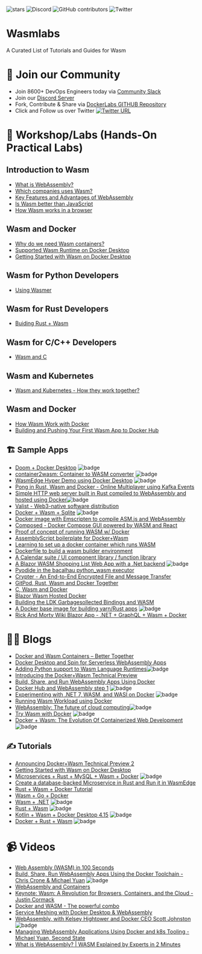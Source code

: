 
![stars](https://img.shields.io/github/stars/collabnix/wasmlabs)
![Discord](https://img.shields.io/discord/1020180904129335379)
![GitHub contributors](https://img.shields.io/github/contributors/collabnix/wasmlabs)
![Twitter](https://img.shields.io/twitter/follow/collabnix?style=social)


# Wasmlabs

A Curated List of Tutorials and Guides for Wasm

# 📝 Join our Community

- Join 8600+ DevOps Engineers today via [Community Slack](https://launchpass.com/collabnix)
- Join our [Discord Server](https://discord.gg/QEkCXAXYSe)
- Fork, Contribute & Share via [DockerLabs GITHUB Repository](https://github.com/collabnix/dockerlabs)
-  Click and Follow us over Twitter [![Twitter URL](https://img.shields.io/twitter/url/https/twitter.com/fold_left.svg?style=social&label=Follow%20%40collabnix)](https://twitter.com/collabnix)


# 📌 Workshop/Labs (Hands-On Practical Labs)

## Introduction to Wasm

- [What is WebAssembly?](https://github.com/collabnix/wasmlabs/blob/main/introduction/README.md)
- [Which companies uses Wasm?](https://github.com/collabnix/wasmlabs/blob/main/introduction/README.md#which-companies-uses-wasm)
- [Key Features and Advantages of WebAssembly](https://github.com/collabnix/wasmlabs/tree/main/introduction#key-features-and-advantages-of-webassembly)
- [Is Wasm better than JavaScript](https://github.com/collabnix/wasmlabs/blob/main/javascript/README.md)
- [How Wasm works in a browser](https://github.com/collabnix/wasmlabs/tree/main/introduction#how-does-wasm-work-in-browsers)

## Wasm and Docker

- [Why do we need Wasm containers?](https://github.com/collabnix/wasmlabs/blob/main/docker/README.md)
- [Supported Wasm Runtime on Docker Desktop](https://github.com/collabnix/wasmlabs/blob/main/runtime/README.md)
- [ Getting Started with Wasm on Docker Desktop](https://github.com/collabnix/wasmlabs/blob/main/dockerdesktop/README.md)


## Wasm for Python Developers

- [Using Wasmer](https://github.com/collabnix/wasmlabs/blob/main/python/wasmer/README.md)


## Wasm for Rust Developers

- [Buiding Rust + Wasm](https://github.com/collabnix/wasmlabs/blob/main/rust/README.md)


## Wasm for C/C++ Developers

- [Wasm and C](https://github.com/collabnix/wasmlabs/blob/main/c/README.md)


## Wasm and Kubernetes

- [Wasm and Kubernetes - How they work together?](https://github.com/collabnix/wasmlabs/blob/main/kubernetes/working-together.md)

## Wasm and Docker

- [How Wasm Work with Docker]()
- [Building and Pushing Your First Wasm App to Docker Hub](https://github.com/collabnix/wasmlabs/blob/main/docker/pushing-wasm-to-dockerhub.md)


## 🏗️ Sample Apps

- [Doom + Docker Desktop](https://github.com/collabnix/doom-wasm-docker) ![badge](https://img.shields.io/badge/-new-red)<br>
- [container2wasm: Container to WASM converter](https://github.com/ktock/container2wasm) ![badge](https://img.shields.io/badge/-new-red)<br>
- [WasmEdge Hyper Demo using Docker Desktop](https://github.com/WasmEdge/wasmedge_hyper_demo) ![badge](https://img.shields.io/badge/-new-red)<br>
- [Pong in Rust, Wasm and Docker - Online Multiplayer using Kafka Events](https://github.com/thilo-behnke/wasm-pong)
- [Simple HTTP web server built in Rust compiled to WebAssembly and hosted using Docker](https://github.com/nslebruh/wasm-docker-test)![badge](https://img.shields.io/badge/-new-red)<br>
- [Valist - Web3-native software distribution](https://github.com/valist-io/valist)
- [Docker + Wasm + Sqlite](https://github.com/modster/docker-sqlite-wasm)  ![badge](https://img.shields.io/badge/-new-red)<br>
- [Docker image with Emscripten to compile ASM.js and WebAssembly](https://github.com/trzecieu/emscripten-docker)
- [Composed - Docker Compose GUI powered by WASM and React](https://github.com/mukkund1996/composed)
- [Proof of concept of running WASM w/ Docker](https://github.com/thiskevinwang/docker-wasm)
- [AssemblyScript boilerplate for Docker+Wasm](https://github.com/CreoOne/EdgeIntraComm)
- [Learning to set up a docker container which runs WASM](https://github.com/admiral-akk/rust-wasm-docker)
- [Dockerfile to build a wasm builder environment](https://github.com/leviyanx/wasm)
- [A Calendar suite / UI component library / function library](https://github.com/leosdibella/aciculate)
- [A Blazor WASM Shopping List Web App with a .Net backend](https://github.com/Velociraptor45/ProjectHermes-ShoppingList) ![badge](https://img.shields.io/badge/-new-red)<br>
- [Pyodide in the bacalhau python_wasm executor](https://github.com/lukemarsden/pyodide)
- [Crypter - An End-to-End Encrypted File and Message Transfer](https://github.com/Crypter-File-Transfer/Crypter)
- [GitPod, Rust, Wasm and Docker Together](https://github.com/dtoebe/GitPod-Rust-Wasm-Docker)
- [C, Wasm and Docker](https://github.com/kingso/docker-wasm)
- [Blazor Wasm Hosted Docker](https://github.com/dotnetnoobie/BlazorWasmHostedDocker)
- [Building the LDK Garbagesollected Bindings and WASM](https://github.com/synonymdev/ldk-garbagecollected-docker)
- [A Docker base image for building yarn/Rust apps](https://github.com/rbtying/yarn-wasm-rust-build-image) ![badge](https://img.shields.io/badge/-new-red)<br>
- [Rick And Morty Wiki Blazor App - .NET + GraphQL + Wasm + Docker](https://github.com/The-Katsu/RickAndMortyWiki)

# 🧑‍💻  Blogs

- [Docker and Wasm Containers – Better Together](https://collabnix.com/docker-and-wasm-containers-better-together/)
- [Docker Desktop and Spin for Serverless WebAssembly Apps](https://www.fermyon.com/blog/spin-in-docker)
- [Adding Python support to Wasm Language Runtimes](https://wasmlabs.dev/articles/python-wasm32-wasi/)![badge](https://img.shields.io/badge/-new-red)
- [Introducing the Docker+Wasm Technical Preview](https://www.docker.com/blog/docker-wasm-technical-preview/)
- [Build, Share, and Run WebAssembly Apps Using Docker](https://www.docker.com/blog/build-share-run-webassembly-apps-docker/)
- [Docker Hub and WebAssembly step 1](https://nigelpoulton.com/docker-hub-and-webassembly-step-1/) ![badge](https://img.shields.io/badge/-new-red)<br>
- [Experimenting with .NET 7, WASM, and WASI on Docker](https://laurentkempe.com/2022/10/31/experimenting-with-dotnet-7-wasm-and-wasi-on-docker/) ![badge](https://img.shields.io/badge/-new-red)<br>
- [Running Wasm Workload using Docker](https://dev.to/docker/a-first-look-at-wasm-and-docker-5dg0)
- [WebAssembly: The future of cloud computing](https://nigelpoulton.com/webassembly-the-future-of-cloud-computing/)![badge](https://img.shields.io/badge/-new-red)<br>
- [Try Wasm with Docker](https://dev.classmethod.jp/articles/wasm-docker/) ![badge](https://img.shields.io/badge/-new-red)<br>
- [Docker + Wasm: The Evolution Of Containerized Web Development](https://www.rahulbagal.software/docker-wasm-the-evolution-of-containerized-web-development) ![badge](https://img.shields.io/badge/-new-red) <br>


## ✍️ Tutorials

- [Announcing Docker+Wasm Technical Preview 2](https://www.docker.com/blog/announcing-dockerwasm-technical-preview-2/)
- [Getting Started with Wasm on Docker Desktop](https://docs.docker.com/desktop/wasm/)
- [Microservices + Rust + MySQL + Wasm + Docker](https://github.com/second-state/microservice-rust-mysql) ![badge](https://img.shields.io/badge/-new-red)<br>
- [Create a database-backed Microservice in Rust and Run it in WasmEdge](https://www.youtube.com/watch?v=VSqMPFr7SEs)
- [Rust + Wasm + Docker Tutorial](https://github.com/artificial-lua/RustToWasmTutorial) 
- [Wasm + Go + Docker](https://github.com/flat35hd99/wasm-go-docker)
- [Wasm + .NET](https://github.com/InCerryGit/PublishDotNetToWASM) ![badge](https://img.shields.io/badge/-new-red)<br>
- [Rust + Wasm](https://github.com/thiskevinwang/docker-wasm) ![badge](https://img.shields.io/badge/-new-red)<br>
- [Kotlin + Wasm + Docker Desktop 4.15](https://github.com/hfhbd/kotlin-docker-wasm) ![badge](https://img.shields.io/badge/-new-red)<br>
- [Docker + Rust + Wasm](https://github.com/talrasha007/docker-rust-wasm) ![badge](https://img.shields.io/badge/-new-red)<br>


# 📹 Videos


- [Web Assembly (WASM) in 100 Seconds](https://www.youtube.com/watch?v=cbB3QEwWMlA)
- [Build, Share, Run WebAssembly Apps Using the Docker Toolchain - Chris Crone & Michael Yuan](https://www.youtube.com/watch?v=3j915xoDovs) ![badge](https://img.shields.io/badge/-new-red)<br>
- [WebAssembly and Containers](https://www.youtube.com/watch?v=OGcm3rHg630&t=95s)
- [Keynote: Wasm: A Revolution for Browsers, Containers, and the Cloud - Justin Cormack](https://www.youtube.com/watch?v=uf0Rboi0mYg)
- [Docker and WASM - The powerful combo](https://www.youtube.com/watch?v=9JVV2qrp080&t=131s)
- [Service Meshing with Docker Desktop & WebAssembly](https://www.youtube.com/watch?v=5BrbbKZOctw)
- [WebAssembly, with Kelsey Hightower and Docker CEO Scott Johnston](https://www.youtube.com/watch?v=VKMURlwWIVI) ![badge](https://img.shields.io/badge/-new-red)<br>
- [Managing WebAssembly Applications Using Docker and k8s Tooling - Michael Yuan, Second State](https://www.youtube.com/watch?v=jiiuL3bsDhU)
- [What is WebAssembly? | WASM Explained by Experts in 2 Minutes](https://www.youtube.com/watch?v=-DVcchn4T_Y)


 




